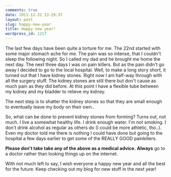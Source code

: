 ```yaml
---
comments: true
date: 2011-12-31 13:29:37
layout: post
slug: happy-new-year
title: Happy new year!
wordpress_id: 1217
---
```


The last few days have been quite a torture for me. 
The 22nd started with some major stomach ache for me. The pain was so intense, that I couldn't sleep the following night. So I called my dad and he brought me home the next day. The next three days I was on pain killers. But as the pain didn't go away I decided to go to the local hospital. Well, to make a long story short, it turned out that I have kidney stones. Right now I am half-way through with all the surgery stuff. The kidney stones are still there but don't cause as much pain as they did before. At this point I have a flexible tube between my kidney and my bladder to relieve my kidney. 

The next step is to shatter the kidney stones so that they are small enough to eventually leave my body on their own..

So, what can be done to prevent kidney stones from forming? Turns out, not much. I live a somewhat healthy life. I drink enough water. I'm not smoking. I don't drink alcohol as regular as others do (I could be more athletic, tho..). Even my doctor told me there is nothing I could have done but going to the hospital a few days earlier to get some of the REALLY GOOD painkillers.

**Please don't take take any of the above as a medical advice.** **Always** go to a doctor rather than looking things up on the internet. 

With not much left to say, I wish everyone a happy new year and all the best for the future. Keep checking out my blog for new stuff in the next year! 
